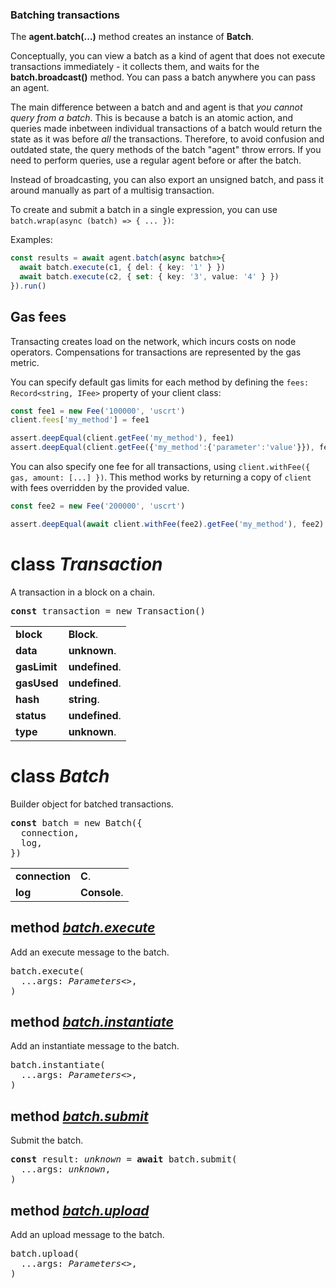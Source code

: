### Batching transactions

The **agent.batch(...)** method creates an instance of **Batch**.

Conceptually, you can view a batch as a kind of agent that does not execute transactions
immediately - it collects them, and waits for the **batch.broadcast()** method. You can
pass a batch anywhere you can pass an agent.

The main difference between a batch and and agent is that *you cannot query from a batch*.
This is because a batch is an atomic action, and queries made inbetween individual transactions
of a batch would return the state as it was before *all* the transactions. Therefore, to avoid
confusion and outdated state, the query methods of the batch "agent" throw errors.
If you need to perform queries, use a regular agent before or after the batch.

Instead of broadcasting, you can also export an unsigned batch, and pass it around manually
as part of a multisig transaction.

To create and submit a batch in a single expression,
you can use `batch.wrap(async (batch) => { ... })`:

Examples:

```typescript
const results = await agent.batch(async batch=>{
  await batch.execute(c1, { del: { key: '1' } })
  await batch.execute(c2, { set: { key: '3', value: '4' } })
}).run()
```

## Gas fees

Transacting creates load on the network, which incurs costs on node operators.
Compensations for transactions are represented by the gas metric.

You can specify default gas limits for each method by defining the `fees: Record<string, IFee>`
property of your client class:

```typescript
const fee1 = new Fee('100000', 'uscrt')
client.fees['my_method'] = fee1

assert.deepEqual(client.getFee('my_method'), fee1)
assert.deepEqual(client.getFee({'my_method':{'parameter':'value'}}), fee1)
```

You can also specify one fee for all transactions, using `client.withFee({ gas, amount: [...] })`.
This method works by returning a copy of `client` with fees overridden by the provided value.

```typescript
const fee2 = new Fee('200000', 'uscrt')

assert.deepEqual(await client.withFee(fee2).getFee('my_method'), fee2)
```

<!-- @hackbg/docs: begin -->

# class *Transaction*
A transaction in a block on a chain.

<pre>
<strong>const</strong> transaction = new Transaction()
</pre>

<table><tbody>
<tr><td valign="top">
<strong>block</strong></td>
<td><strong>Block</strong>. </td></tr>
<tr><td valign="top">
<strong>data</strong></td>
<td><strong>unknown</strong>. </td></tr>
<tr><td valign="top">
<strong>gasLimit</strong></td>
<td><strong>undefined</strong>. </td></tr>
<tr><td valign="top">
<strong>gasUsed</strong></td>
<td><strong>undefined</strong>. </td></tr>
<tr><td valign="top">
<strong>hash</strong></td>
<td><strong>string</strong>. </td></tr>
<tr><td valign="top">
<strong>status</strong></td>
<td><strong>undefined</strong>. </td></tr>
<tr><td valign="top">
<strong>type</strong></td>
<td><strong>unknown</strong>. </td></tr></tbody></table>

# class *Batch*
Builder object for batched transactions.

<pre>
<strong>const</strong> batch = new Batch({
  connection,
  log,
})
</pre>

<table><tbody>
<tr><td valign="top">
<strong>connection</strong></td>
<td><strong>C</strong>. </td></tr>
<tr><td valign="top">
<strong>log</strong></td>
<td><strong>Console</strong>. </td></tr></tbody></table>

## method [*batch.execute*](https://github.com/hackbg/fadroma/tree/v2/packages/agent/tx.ts)
Add an execute message to the batch.
<pre>
batch.execute(
  ...args: <em>Parameters&lt;&gt;</em>,
)
</pre>

## method [*batch.instantiate*](https://github.com/hackbg/fadroma/tree/v2/packages/agent/tx.ts)
Add an instantiate message to the batch.
<pre>
batch.instantiate(
  ...args: <em>Parameters&lt;&gt;</em>,
)
</pre>

## method [*batch.submit*](https://github.com/hackbg/fadroma/tree/v2/packages/agent/tx.ts)
Submit the batch.
<pre>
<strong>const</strong> result: <em>unknown</em> = <strong>await</strong> batch.submit(
  ...args: <em>unknown</em>,
)
</pre>

## method [*batch.upload*](https://github.com/hackbg/fadroma/tree/v2/packages/agent/tx.ts)
Add an upload message to the batch.
<pre>
batch.upload(
  ...args: <em>Parameters&lt;&gt;</em>,
)
</pre>
<!-- @hackbg/docs: end -->
